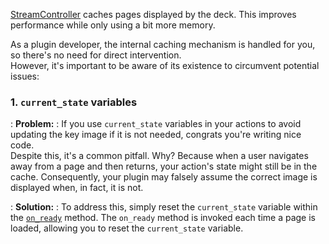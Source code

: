 [StreamController](https:github.com/StreamController/StreamController) caches pages displayed by the deck. This improves performance while only using a bit more memory.

As a plugin developer, the internal caching mechanism is handled for you, so there's no need for direct intervention.  
However, it's important to be aware of its existence to circumvent potential issues:

### 1. `current_state` variables
: **Problem:**
    : If you use `current_state` variables in your actions to avoid updating the key image if it is not needed, congrats you're writing nice code.   
    Despite this, it's a common pitfall. Why? Because when a user navigates away from a page and then returns, your action's state might still be in the cache. Consequently, your plugin may falsely assume the correct image is displayed when, in fact, it is not.

: **Solution:**
    : To address this, simply reset the `current_state` variable within the [`on_ready`](../bases/ActionBase_py.md#on_ready) method. The `on_ready` method is invoked each time a page is loaded, allowing you to reset the `current_state` variable.